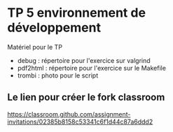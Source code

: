 # TP 5 environnement de développement 
Matériel pour le TP

* debug : répertoire pour l'exercice sur valgrind
* pdf2html : répertoire pour l'exercice sur le Makefile
* trombi : photo pour le script

## Le lien pour créer le fork classroom

https://classroom.github.com/assignment-invitations/02385b8158c53341c6f1d44c87a6ddd2

